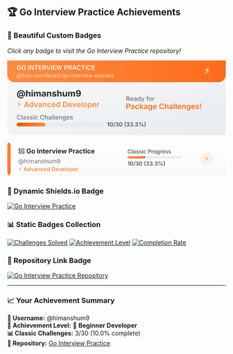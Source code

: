 ## 🏆 Go Interview Practice Achievements

### 🎨 Beautiful Custom Badges
*Click any badge to visit the Go Interview Practice repository!*

<!-- Full-size Card Badge - Clickable -->
[![Go Interview Practice Achievement Card](https://raw.githubusercontent.com/RezaSi/go-interview-practice/main/badges/himanshum9.svg)](https://github.com/RezaSi/go-interview-practice)

<!-- Compact Horizontal Badge - Clickable -->
[![Go Interview Practice Compact](https://raw.githubusercontent.com/RezaSi/go-interview-practice/main/badges/himanshum9_compact.svg)](https://github.com/RezaSi/go-interview-practice)

### 🔄 Dynamic Shields.io Badge
<!-- Dynamic Badge (auto-updates) -->
[![Go Interview Practice](https://img.shields.io/endpoint?url=https://raw.githubusercontent.com/RezaSi/go-interview-practice/main/badges/himanshum9.json&style=for-the-badge&logo=go&logoColor=white)](https://github.com/RezaSi/go-interview-practice)

### 📊 Static Badges Collection
[![Challenges Solved](https://img.shields.io/badge/Go_Challenges-3%2F30-brightgreen?style=for-the-badge&logo=go&logoColor=white)](https://github.com/RezaSi/go-interview-practice)
[![Achievement Level](https://img.shields.io/badge/Level-🌱_Beginner-97ca00?style=for-the-badge&logo=trophy&logoColor=white)](https://github.com/RezaSi/go-interview-practice)
[![Completion Rate](https://img.shields.io/badge/Completion-10.0%25-97ca00?style=for-the-badge&logo=checkmarx&logoColor=white)](https://github.com/RezaSi/go-interview-practice)


### 🔗 Repository Link Badge
[![Go Interview Practice Repository](https://img.shields.io/badge/View_Repository-Go_Interview_Practice-blue?style=for-the-badge&logo=github&logoColor=white)](https://github.com/RezaSi/go-interview-practice)

---

### 📈 Your Achievement Summary

**👤 Username:** @himanshum9  
**🏅 Achievement Level:** 🌱 **Beginner Developer**  
**📊 Classic Challenges:** 3/30 (10.0% complete)  
**🔗 Repository:** [Go Interview Practice](https://github.com/RezaSi/go-interview-practice)  

